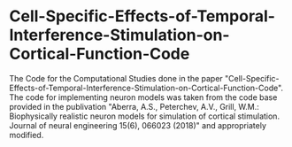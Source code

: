 # Cell-Specific-Effects-of-Temporal-Interference-Stimulation-on-Cortical-Function-Code
The Code for the Computational Studies done in the paper "Cell-Specific-Effects-of-Temporal-Interference-Stimulation-on-Cortical-Function-Code". The code for implementing neuron models was taken from the code base provided in the publivation "Aberra, A.S., Peterchev, A.V., Grill, W.M.: Biophysically realistic neuron models for simulation of cortical stimulation. Journal of neural engineering 15(6), 066023 (2018)" and appropriately modified.
